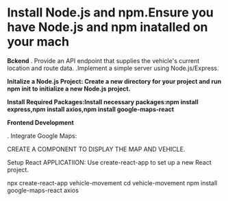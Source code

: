 # Install Node.js and npm.Ensure you have Node.js and npm inatalled on your mach

**Bckend**
. Provide an API endpoint that supplies the vehicle's current location and route data.
.Implement a simple server using Node.js/Express.

**Initalize a Node.js Project: Create a new directory for your project and run npm init to initialize a new Node.js project.**

**Install Required Packages:Install necessary packages:npm install express,npm install axios,npm install google-maps-react**

**Frontend Development**

. Integrate Google Maps:

CREATE A COMPONENT TO DISPLAY THE MAP AND VEHICLE.

Setup React APPLICATIION:
Use create-react-app to set up a new React project.

npx create-react-app vehicle-movement
cd vehicle-movement
npm install google-maps-react axios
